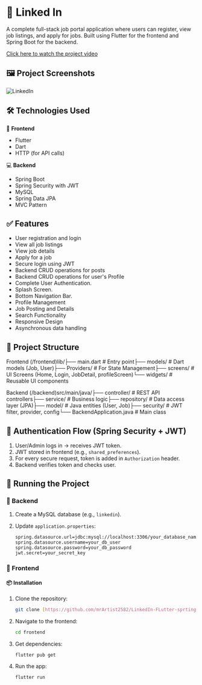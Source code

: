# 🧿 Linked In

A complete full-stack job portal application where users can register, view job listings, and apply for jobs. Built using Flutter for the frontend and Spring Boot for the backend.


[Click here to watch the project video](https://drive.google.com/file/d/1w4jyNka3il6aOzovxAjrmrINjRzxJJ6M/view?usp=sharing)

## 🖼️ Project Screenshots
![LinkedIn](https://github.com/user-attachments/assets/dd6b2000-5c26-4a84-b686-adf1fa8bade5)


## 🛠️ Technologies Used

📱 **Frontend**

* Flutter
* Dart
* HTTP (for API calls)

💻 **Backend**

* Spring Boot
* Spring Security with JWT
* MySQL
* Spring Data JPA
* MVC Pattern

## ✅ Features

* User registration and login
* View all job listings
* View job details
* Apply for a job
* Secure login using JWT
* Backend CRUD operations for posts
* Backend CRUD operations for user's Profile
* Complete User Authentication.
* Splash Screen.
* Bottom Navigation Bar.
* Profile Management
* Job Posting and Details
* Search Functionality
* Responsive Design
* Asynchronous data handling

## 📁 Project Structure

Frontend (/frontend)lib/├── main.dart             # Entry point├── models/             # Dart models (Job, User)├── Providers/          # For State Management├── screens/            # UI Screens (Home, Login, JobDetail, profileScreen)└── widgets/            # Reusable UI components

Backend (/backend)src/main/java/├── controller/         # REST API controllers├── service/            # Business logic├── repository/         # Data access layer (JPA)├── model/              # Java entities (User, Job)├── security/           # JWT filter, provider, config└── BackendApplication.java # Main class
## 🔐 Authentication Flow (Spring Security + JWT)

1.  User/Admin logs in → receives JWT token.
2.  JWT stored in frontend (e.g., `shared_preferences`).
3.  For every secure request, token is added in `Authorization` header.
4.  Backend verifies token and checks user.

## 🧪 Running the Project

### 🔧 Backend

1.  Create a MySQL database (e.g., `linkedin`).
2.  Update `application.properties`:

    ```properties
    spring.datasource.url=jdbc:mysql://localhost:3306/your_database_name
    spring.datasource.username=your_db_user
    spring.datasource.password=your_db_password
    jwt.secret=your_secret_key
    ```

### 📱 Frontend

#### 📦 Installation

1.  Clone the repository:

    ```bash
    git clone [https://github.com/mrArtist2582/LinkedIn-FLutter-sprting-boot.git](https://github.com/mrArtist2582/LinkedIn-FLutter-sprting-boot.git)
    ```

2.  Navigate to the frontend:

    ```bash
    cd frontend
    ```

3.  Get dependencies:

    ```bash
    flutter pub get
    ```

4.  Run the app:

    ```bash
    flutter run
    ```

